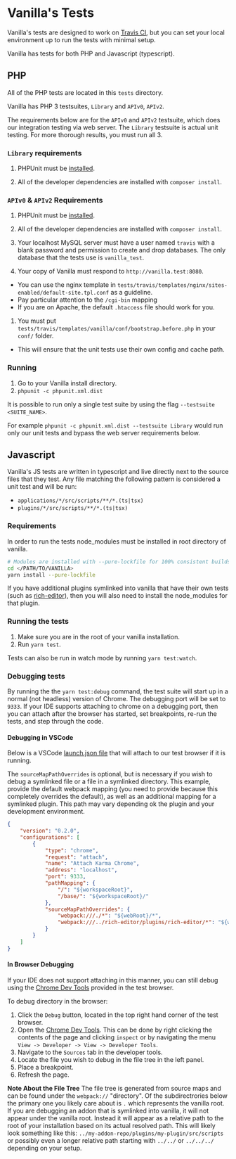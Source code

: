 # Vanilla's Tests

Vanilla's tests are designed to work on [Travis CI](https://travis-ci.org/),
but you can set your local environment up to run the tests with minimal setup.

Vanilla has tests for both PHP and Javascript (typescript).

## PHP

All of the PHP tests are located in this `tests` directory.

Vanilla has PHP 3 testsuites, `Library` and `APIv0`, `APIv2`.

The requirements below are for the `APIv0` and `APIv2` testsuite, which does our integration testing via web server.
The `Library` testsuite is actual unit testing. For more thorough results, you must run all 3.

### `Library` requirements

1.  PHPUnit must be [installed](https://github.com/sebastianbergmann/phpunit#installation).

1.  All of the developer dependencies are installed with `composer install`.

### `APIv0` & `APIv2` Requirements

1.  PHPUnit must be [installed](https://github.com/sebastianbergmann/phpunit#installation).

1.  All of the developer dependencies are installed with `composer install`.

1.  Your localhost MySQL server must have a user named `travis` with a blank password and permission to
    create and drop databases. The only database that the tests use is `vanilla_test`.

1.  Your copy of Vanilla must respond to `http://vanilla.test:8080`.

-   You can use the nginx template in `tests/travis/templates/nginx/sites-enabled/default-site.tpl.conf` as a guideline.
-   Pay particular attention to the `/cgi-bin` mapping
-   If you are on Apache, the default `.htaccess` file should work for you.

1.  You must put `tests/travis/templates/vanilla/conf/bootstrap.before.php` in your `conf/` folder.

-   This will ensure that the unit tests use their own config and cache path.

### Running

1.  Go to your Vanilla install directory.
1.  `phpunit -c phpunit.xml.dist`

It is possible to run only a single test suite by using the flag `--testsuite <SUITE_NAME>`.

For example `phpunit -c phpunit.xml.dist --testsuite Library` would run only our unit tests
and bypass the web server requirements below.

## Javascript

Vanilla's JS tests are written in typescript and live directly next to the source files that they test.
Any file matching the following pattern is considered a unit test and will be run:

-   `applications/*/src/scripts/**/*.(ts|tsx)`
-   `plugins/*/src/scripts/**/*.(ts|tsx)`

### Requirements

In order to run the tests node_modules must be installed in root directory of vanilla.

```sh
# Modules are installed with --pure-lockfile for 100% consistent builds.
cd </PATH/TO/VANILLA>
yarn install --pure-lockfile
```

If you have additional plugins symlinked into vanilla that have their own tests (such as [rich-editor](https://github.com/vanilla/rich-editor)), then you will also need to install the node_modules for that plugin.

### Running the tests

1.  Make sure you are in the root of your vanilla installation.
1.  Run `yarn test`.

Tests can also be run in watch mode by running `yarn test:watch`.

### Debugging tests

By running the the `yarn test:debug` command, the test suite will start up in a normal (not headless) version of Chrome.
The debugging port will be set to `9333`. If your IDE supports attaching to chrome on a debugging port,
then you can attach after the browser has started, set breakpoints, re-run the tests, and step through the code.

#### Debugging in VSCode

Below is a VSCode [launch.json file](https://code.visualstudio.com/docs/editor/debugging) that will attach to our test browser if it is running.

The `sourceMapPathOverrides` is optional, but is necessary if you wish to debug a symlinked file or a file in a symlinked directory. This example, provide the default webpack mapping (you need to provide because this completely overrides the default), as well as an additional mapping for a symlinked plugin. This path may vary depending ok the plugin and your development environment.

```json
{
    "version": "0.2.0",
    "configurations": [
        {
            "type": "chrome",
            "request": "attach",
            "name": "Attach Karma Chrome",
            "address": "localhost",
            "port": 9333,
            "pathMapping": {
                "/": "${workspaceRoot}",
                "/base/": "${workspaceRoot}/"
            },
            "sourceMapPathOverrides": {
                "webpack:///./*": "${webRoot}/*",
                "webpack:///../rich-editor/plugins/rich-editor/*": "${webRoot}/plugins/rich-editor/*"
            }
        }
    ]
}
```

#### In Browser Debugging

If your IDE does not support attaching in this manner,
you can still debug using the [Chrome Dev Tools](https://developers.google.com/web/tools/chrome-devtools/)
provided in the test browser.

To debug directory in the browser:

1.  Click the `Debug` button, located in the top right hand corner of the test browser.
1.  Open the [Chrome Dev Tools](https://developers.google.com/web/tools/chrome-devtools/). This can be done by right clicking the
    contents of the page and clicking `inspect` or by navigating the menu `View -> Developer -> View -> Developer Tools`.
1.  Navigate to the `Sources` tab in the developer tools.
1.  Locate the file you wish to debug in the file tree in the left panel.
1.  Place a breakpoint.
1.  Refresh the page.

**Note About the File Tree**
The file tree is generated from source maps and can be found under the `webpack://` "directory". Of the subdirectrories below the primary one you likely care about is `.` which represents the vanilla root. If you are debugging an addon that is symlinked into vanilla, it will not appear under the vanilla root. Instead it will appear as a relative path to the root of your installation based on its actual resolved path. This will likely look something like this: `../my-addon-repo/plugins/my-plugin/src/scripts` or possibly even a longer relative path starting with `../../` or `../../../` depending on your setup.

